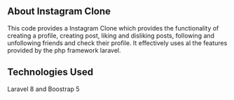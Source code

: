 

## About Instagram Clone

This code provides a Instagram Clone which provides the functionality of creating a profile, creating post, liking and disliking posts, following and unfollowing friends and check their profile. It effectively uses al the features provided by the php framework laravel.

## Technologies Used

Laravel 8 and Boostrap 5
